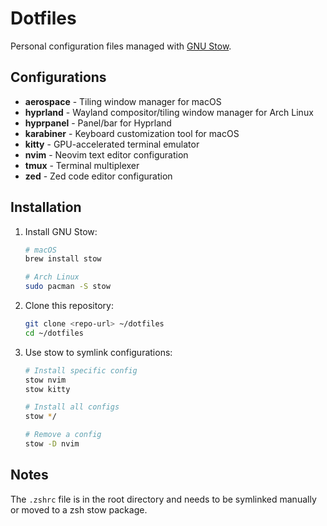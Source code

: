 # Dotfiles

Personal configuration files managed with [GNU Stow](https://www.gnu.org/software/stow/).

## Configurations

- **aerospace** - Tiling window manager for macOS
- **hyprland** - Wayland compositor/tiling window manager for Arch Linux
- **hyprpanel** - Panel/bar for Hyprland
- **karabiner** - Keyboard customization tool for macOS
- **kitty** - GPU-accelerated terminal emulator
- **nvim** - Neovim text editor configuration
- **tmux** - Terminal multiplexer
- **zed** - Zed code editor configuration

## Installation

1. Install GNU Stow:
   ```bash
   # macOS
   brew install stow

   # Arch Linux
   sudo pacman -S stow
   ```

2. Clone this repository:
   ```bash
   git clone <repo-url> ~/dotfiles
   cd ~/dotfiles
   ```

3. Use stow to symlink configurations:
   ```bash
   # Install specific config
   stow nvim
   stow kitty

   # Install all configs
   stow */

   # Remove a config
   stow -D nvim
   ```

## Notes

The `.zshrc` file is in the root directory and needs to be symlinked manually or moved to a zsh stow package.
